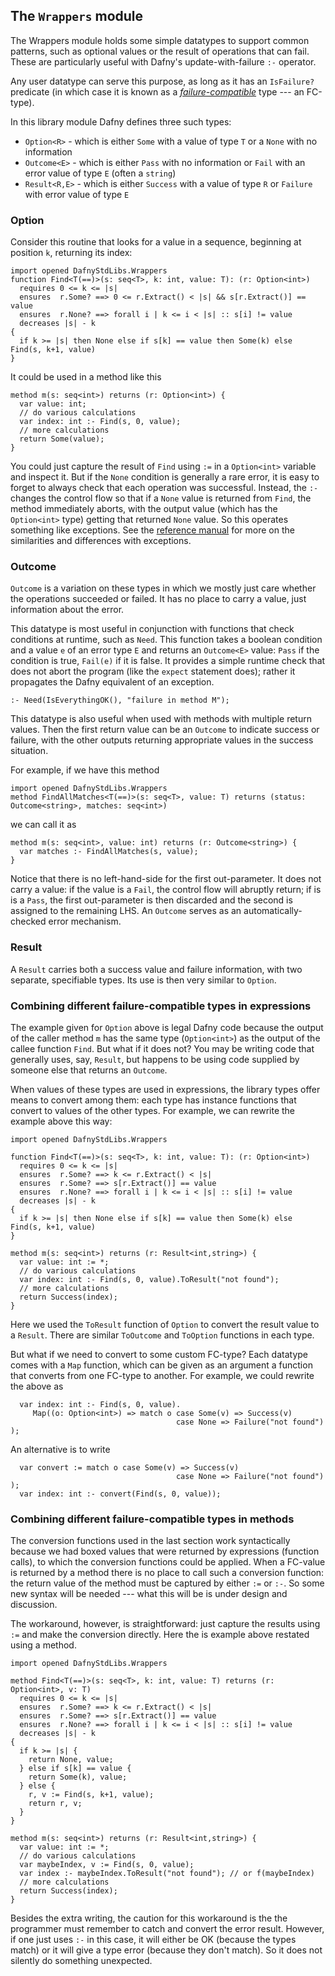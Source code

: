 
## The `Wrappers` module

The Wrappers module holds some
simple datatypes to support common patterns, such as optional values or the result of operations that can fail.
These are particularly useful with Dafny's update-with-failure `:-` operator.

Any user datatype can serve this purpose, as long as it has an `IsFailure?` predicate 
(in which case it is known as a [_failure-compatible_](https://dafny.org/latest/DafnyRef/DafnyRef#sec-failure-compatible-types) type --- an FC-type). 

In this library module Dafny defines three such types:
- `Option<R>` - which is either `Some` with a value of type `T` or a `None` with no information
- `Outcome<E>` - which is either `Pass` with no information or `Fail` with an error value of type `E` (often a `string`) 
- `Result<R,E>` - which is either `Success` with a value of type `R` or `Failure` with error value of type `E`

### Option

Consider this routine that looks for a value in a sequence, beginning at position `k`, returning its index:
<!-- %check-verify %save tmp-find.dfy -->
```dafny
import opened DafnyStdLibs.Wrappers
function Find<T(==)>(s: seq<T>, k: int, value: T): (r: Option<int>)
  requires 0 <= k <= |s|
  ensures  r.Some? ==> 0 <= r.Extract() < |s| && s[r.Extract()] == value
  ensures  r.None? ==> forall i | k <= i < |s| :: s[i] != value
  decreases |s| - k
{
  if k >= |s| then None else if s[k] == value then Some(k) else Find(s, k+1, value)
}
```

It could be used in a method like this

<!-- %check-resolve %use tmp-find.dfy -->
```dafny
method m(s: seq<int>) returns (r: Option<int>) {
  var value: int;
  // do various calculations
  var index: int :- Find(s, 0, value);
  // more calculations
  return Some(value);
}
```

You could just capture the result of `Find` using `:=` in a `Option<int>` variable and inspect it. But if the `None` condition is 
generally a rare error, it is easy to forget to always check that each operation was successful. Instead, the `:-` changes the 
control flow so that if a `None` value is returned from `Find`, the method immediately aborts, with the output value (which has
the `Option<int>` type) getting that returned `None` value. So this operates something like exceptions.
See the [reference manual](https://dafny.org/latest/DafnyRef/DafnyRef#sec-update-with-failure-statement)
for more on the similarities and differences with exceptions.

### Outcome

`Outcome` is a variation on these types in which we mostly just care whether the operations succeeded or failed.
It has no place to carry a value, just information about the error. 

This datatype is most useful in conjunction with functions that check conditions at runtime, such as `Need`. 
This function takes a boolean condition and a value `e` of an error type `E` and returns an
`Outcome<E>` value: `Pass` if the condition is true, `Fail(e)` if it is false. 
It provides a simple runtime check that does not abort the program (like the `expect` statement does);
rather it propagates the Dafny equivalent of an exception.

<!-- %no-check -->
```dafny
:- Need(IsEverythingOK(), "failure in method M");
```

This datatype is also useful when used with methods with multiple return values.
Then the first return value can be an `Outcome` to indicate success or failure, with the other outputs returning 
appropriate values in the success situation.

For example, if we have this method
<!-- %check-resolve %save tmp-matches.dfy -->
```dafny
import opened DafnyStdLibs.Wrappers
method FindAllMatches<T(==)>(s: seq<T>, value: T) returns (status: Outcome<string>, matches: seq<int>)
```
we can call it as
<!-- %check-resolve %use tmp-matches.dfy -->
```dafny
method m(s: seq<int>, value: int) returns (r: Outcome<string>) {
  var matches :- FindAllMatches(s, value);
}
```

Notice that there is no left-hand-side for the first out-parameter. It does not carry a value: if the value is a `Fail`, the control
flow will abruptly return; if is is a `Pass`, the first out-parameter is then discarded and the second is assigned to the remaining LHS.
An `Outcome` serves as an automatically-checked error mechanism.

### Result

A `Result` carries both a success value and failure information, with two separate, specifiable types. Its use is then very similar to `Option`.

### Combining different failure-compatible types in expressions

The example given for `Option` above is legal Dafny code because the output of the caller method `m` has the same type
(`Option<int>`) as the output of the callee function `Find`. But what if it does not? You may be writing code that generally uses, say, `Result`,
but happens to be using code supplied by someone else that returns an `Outcome`.

When values of these types are used in expressions, the library types offer means to convert among them: each type has instance functions that
convert to values of the other types. For example, we can rewrite the example above this way:

<!-- %check-verify %save tmp-find.dfy -->
```dafny
import opened DafnyStdLibs.Wrappers

function Find<T(==)>(s: seq<T>, k: int, value: T): (r: Option<int>)
  requires 0 <= k <= |s|
  ensures  r.Some? ==> k <= r.Extract() < |s|
  ensures  r.Some? ==> s[r.Extract()] == value
  ensures  r.None? ==> forall i | k <= i < |s| :: s[i] != value
  decreases |s| - k
{
  if k >= |s| then None else if s[k] == value then Some(k) else Find(s, k+1, value)
}

method m(s: seq<int>) returns (r: Result<int,string>) {
  var value: int := *;
  // do various calculations
  var index: int :- Find(s, 0, value).ToResult("not found");
  // more calculations
  return Success(index);
}
```

Here we used the `ToResult` function of `Option` to convert the result value to a `Result`. There are similar `ToOutcome` and `ToOption` functions in each type.

But what if we need to convert to some custom FC-type?
Each datatype comes with a `Map` function, which can be given as an argument a function that converts from
one FC-type to another. For example, we could rewrite the above as

<!-- %no-check -->
```dafny
  var index: int :- Find(s, 0, value).
     Map((o: Option<int>) => match o case Some(v) => Success(v) 
                                     case None => Failure("not found") );
```

An alternative is to write
<!-- %no-check -->
```dafny
  var convert := match o case Some(v) => Success(v)
                                     case None => Failure("not found") );
  var index: int :- convert(Find(s, 0, value));
```

### Combining different failure-compatible types in methods

The conversion functions used in the last section work syntactically because we had boxed values that were returned by expressions (function calls), to which the conversion functions could
be applied. When a FC-value is returned by a method there is no place to call such a conversion function: the return value of the method must be captured by either `:=` or `:-`.
So some new syntax will be needed --- what this will be is under design and discussion.

The workaround, however, is straightforward: just capture the results using `:=` and make the conversion directly. Here the is example above restated using a method.

<!-- %check-verify -->
```dafny
import opened DafnyStdLibs.Wrappers

method Find<T(==)>(s: seq<T>, k: int, value: T) returns (r: Option<int>, v: T)
  requires 0 <= k <= |s|
  ensures  r.Some? ==> k <= r.Extract() < |s|
  ensures  r.Some? ==> s[r.Extract()] == value
  ensures  r.None? ==> forall i | k <= i < |s| :: s[i] != value
  decreases |s| - k
{
  if k >= |s| {
    return None, value;
  } else if s[k] == value {
    return Some(k), value;
  } else {
    r, v := Find(s, k+1, value);
    return r, v;
  }
}

method m(s: seq<int>) returns (r: Result<int,string>) {
  var value: int := *;
  // do various calculations
  var maybeIndex, v := Find(s, 0, value);
  var index :- maybeIndex.ToResult("not found"); // or f(maybeIndex)
  // more calculations
  return Success(index);
}
```

Besides the extra writing, the caution for this workaround is the the programmer must remember to catch and convert the error result.
However, if one just uses `:-` in this case, it will either be OK (because the types match) or it will give a type error (because they don't match).
So it does not silently do something unexpected.


